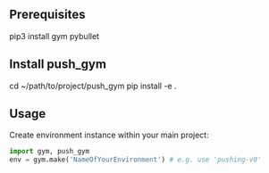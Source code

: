 ## Prerequisites
pip3 install gym pybullet

## Install push_gym
cd ~/path/to/project/push_gym 
pip install -e .

## Usage
Create environment instance within your main project:  
```python
import gym, push_gym  
env = gym.make('NameOfYourEnvironment') # e.g. use 'pushing-v0'
```


